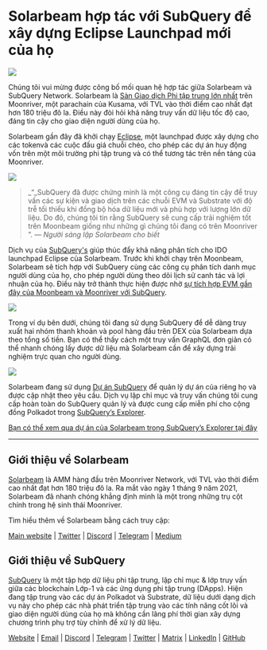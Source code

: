 # Solarbeam hợp tác với SubQuery để xây dựng Eclipse Launchpad mới của họ

![](https://miro.medium.com/max/1400/1*ZG9NqT9GIXax5SBpNn5ipg.png)

Chúng tôi vui mừng được công bố mối quan hệ hợp tác giữa Solarbeam và SubQuery Network. Solarbeam là [Sàn Giao dịch Phi tập trung lớn nhất](https://defillama.com/chain/Moonriver) trên Moonriver, một parachain của Kusama, với TVL vào thời điểm cao nhất đạt hơn 180 triệu đô la. Điều này đòi hỏi khả năng truy vấn dữ liệu tốc độ cao, đáng tin cậy cho giao diện người dùng của họ.

Solarbeam gần đây đã khởi chạy [Eclipse](https://app.solarbeam.io/eclipse), một launchpad được xây dựng cho các tokenvà các cuộc đấu giá chuỗi chéo, cho phép các dự án huy động vốn trên một môi trường phi tập trung và có thể tương tác trên nền tảng của Moonriver.

![](https://miro.medium.com/max/1400/1*IbRN8EnymWvqvh0sx_PNKw.png)

> _“_SubQuery đã được chứng minh là một công cụ đáng tin cậy để truy vấn các sự kiện và giao dịch trên các chuỗi EVM và Substrate với độ trễ tối thiểu khi đồng bộ hóa dữ liệu mới và phù hợp với lượng lớn dữ liệu. Do đó, chúng tôi tin rằng SubQuery sẽ cung cấp trải nghiệm tốt trên Moonbeam giống như những gì chúng tôi đang có trên Moonriver ”. _— Người sáng lập Solarbeam cho biết_

Dịch vụ của [SubQuery's](https://subquery.network/) giúp thúc đẩy khả năng phân tích cho IDO launchpad Eclipse của Solarbeam. Trước khi khởi chạy trên Moonbeam, Solarbeam sẽ tích hợp với SubQuery cùng các công cụ phân tích danh mục người dùng của họ, cho phép người dùng theo dõi lịch sử canh tác và lợi nhuận của họ. Điều này trở thành thực hiện được nhờ [sự tích hợp EVM gần đây của Moonbeam và Moonriver với SubQuery](https://subquery.medium.com/subquery-adds-ethereum-virtual-machine-evm-functionality-in-integration-with-moonbeam-and-ddbcdf0fd8ff).

![](https://miro.medium.com/max/1400/1*6_iO6tLt4RxxMvs8u-F_Bg.png)

Trong ví dụ bên dưới, chúng tôi đang sử dụng SubQuery để dễ dàng truy xuất hai nhóm thanh khoản và pool hàng đầu trên DEX của Solarbeam dựa theo tổng số tiền. Bạn có thể thấy cách một truy vấn GraphQL đơn giản có thể nhanh chóng lấy được dữ liệu mà Solarbeam cần để xây dựng trải nghiệm trực quan cho người dùng.

![](https://miro.medium.com/max/1400/1*5iCwSaU96UtDMFA1MruRlA.png)

Solarbeam đang sử dụng [Dự án SubQuery](https://project.subquery.network/) để quản lý dự án của riêng họ và được cập nhật theo yêu cầu. Dịch vụ lập chỉ mục và truy vấn chúng tôi cung cấp hoàn toàn do SubQuery quản lý và được cung cấp miễn phí cho cộng đồng Polkadot trong [SubQuery’s Explorer](https://explorer.subquery.network/).

[Bạn có thể xem qua dự án của Solarbeam trong SubQuery’s Explorer tại đây](https://explorer.subquery.network/subquery/csntest/eclipse)

---

## Giới thiệu về Solarbeam

[Solarbeam](https://solarbeam.io/) là AMM hàng đầu trên Moonriver Network, với TVL vào thời điểm cao nhất đạt hơn 180 triệu đô la. Ra mắt vào ngày 1 tháng 9 năm 2021, Solarbeam đã nhanh chóng khẳng định mình là một trong những trụ cột chính trong hệ sinh thái Moonriver.

Tìm hiểu thêm về Solarbeam bằng cách truy cập:

[Main website](https://solarbeam.io/exchange/swap) | [Twitter](https://twitter.com/solarbeamio) | [Discord](http://discord.gg/rK4AjZXuwf) | [Telegram](http://t.me/solarbeamio) | [Medium](https://solarbeam.medium.com/)

## Giới thiệu về SubQuery

[SubQuery](https://subquery.network/) là một tập hợp dữ liệu phi tập trung, lập chỉ mục & lớp truy vấn giữa các blockchain Lớp-1 và các ứng dụng phi tập trung (DApps). Hiện đang tập trung vào các dự án Polkadot và Substrate, dữ liệu dưới dạng dịch vụ này cho phép các nhà phát triển tập trung vào các tính năng cốt lõi và giao diện người dùng của họ mà không cần lãng phí thời gian xây dựng chương trình phụ trợ tùy chỉnh để xử lý dữ liệu.

[Website](https://subquery.network/) | [Email](mailto:hello@subquery.network) | [Discord](https://discord.com/invite/78zg8aBSMG) | [Telegram](https://t.me/subquerynetwork) | [Twitter](https://twitter.com/subquerynetwork) | [Matrix](https://matrix.to/#/#subquery:matrix.org) | [LinkedIn](https://www.linkedin.com/company/subquery) | [GitHub](https://github.com/subquery)
